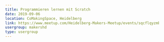 ```yaml
---
title: Programmieren lernen mit Scratch
date: 2019-09-06
location: CoMakingSpace, Heidelberg
link: https://www.meetup.com/Heidelberg-Makers-Meetup/events/sqcflqyzmbjb/
usergroup: makershd
type: usergroup
---
```

